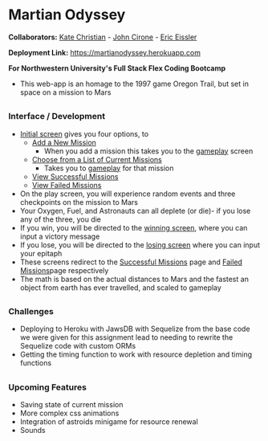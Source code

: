# Martian Odyssey

**Collaborators:** 
[Kate Christian](https://github.com/k8xian) - 
[John Cirone](https://github.com/Ciwonie) - 
[Eric Eissler](https://github.com/eeissler83)

**Deployment Link:** https://martianodyssey.herokuapp.com

**For Northwestern University's Full Stack Flex Coding Bootcamp**

* This web-app is an homage to the 1997 game Oregon Trail, but set in space on a mission to Mars

##

### Interface / Development
* [Initial screen](https://martianodyssey.herokuapp.com/) gives you four options, to
    * [Add a New Mission](https://martianodyssey.herokuapp.com/mission)
        * When you add a mission this takes you to the [gameplay](https://martianodyssey.herokuapp.com/play/6) screen
    * [Choose from a List of Current Missions](https://martianodyssey.herokuapp.com/current_missions)
        * Takes you to [gameplay](https://martianodyssey.herokuapp.com/play/6) for that mission
    * [View Successful Missions](https://martianodyssey.herokuapp.com/successful_missions)
    * [View Failed Missions](https://martianodyssey.herokuapp.com/failed_missions)
* On the play screen, you will experience random events and three checkpoints on the mission to Mars
* Your Oxygen, Fuel, and Astronauts can all deplete (or die)-  if you lose any of the three, you die
* If you win, you will be directed to the [winning screen](https://martianodyssey.herokuapp.com/win/6), where you can input a victory message
* If you lose, you will be directed to the [losing screen](https://martianodyssey.herokuapp.com/loss/6) where you can input your epitaph
* These screens redirect to the [Successful Missions](https://martianodyssey.herokuapp.com/successful_missions) page and [Failed Missions](https://martianodyssey.herokuapp.com/failed_missions)page respectively
* The math is based on the actual distances to Mars and the fastest an object from earth has ever travelled, and scaled to gameplay

##

### Challenges
* Deploying to Heroku with JawsDB with Sequelize from the base code we were given for this assignment lead to needing to rewrite the Sequelize code with custom ORMs
* Getting the timing function to work with resource depletion and timing functions

##

### Upcoming Features
* Saving state of current mission
* More complex css animations
* Integration of astroids minigame for resource renewal
* Sounds